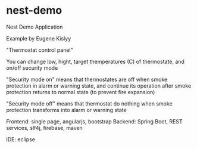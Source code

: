 # nest-demo
Nest Demo Application

Example by Eugene Kislyy

"Thermostat control panel"

You can change low, hight, target themperatures (C) of thermostate, and on/off security mode

"Security mode on" means that thermostates are off when smoke protection in alarm or warning state, and continue its operation after smoke protection returns to normal state (to prevent fire expansion)

"Security mode off" means that thermostat do nothing when smoke protection transforms into alarm or warning state

Frontend: single page, angularjs, bootstrap
Backend: Spring Boot, REST services, slf4j, firebase, maven

IDE: eclipse
